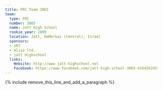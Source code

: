 ```yaml
---
title: FRC Team 3065
team:
  type: FRC
  number: 3065
  name: Jatt High School
  rookie_year: 2009
  location: Jatt, HaMerkaz (Central), Israel
  sponsors:
  - SRT
  - Aliso ltd.
  - jatt Highschool
  links:
    Website: http://www.jatt-highschool.net
    Facebook: https://www.facebook.com/jatt-high-school-3065-416456245178402
---
```


{% include remove_this_line_and_add_a_paragraph %}
